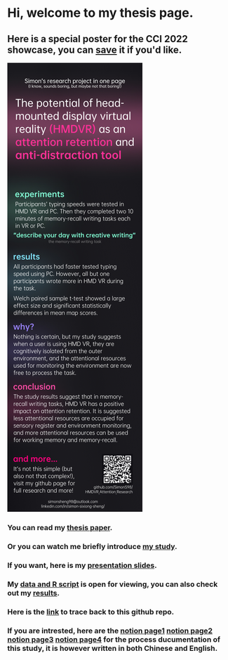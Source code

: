 
# Hi, welcome to my thesis page. 
## Here is a special poster for the CCI 2022 showcase, you can [save](https://raw.githubusercontent.com/SimonS98/HMDVR_Attention_Research/main/Showcase_poster.jpg) it if you'd like.
![Onepageintro](https://github.com/SimonS98/HMDVR_Attention_Research/blob/main/Showcase_poster.jpg)
### You can read my [thesis paper](/Sixiong(Simon)Sheng_Thesis.pdf).

### Or you can watch me briefly introduce [my study](https://youtu.be/6-FEdMdbTy0).

### If you want, here is my [presentation slides](/SixiongSheng_Slides_Thesis.pdf).

### My [data and R script](/Data) is open for viewing, you can also check out my [results](/Data/Result).

### Here is the [link](https://github.com/SimonS98/HMDVR_Attention_Research) to trace back to this github repo.

### If you are intrested, here are the [notion page1](https://silken-echo-ca5.notion.site/Insights-06f3048f6ea0415490fd7f4971c959fc) [notion page2](https://silken-echo-ca5.notion.site/Potential-Experiment-764c2e9852d64346816f8a1043757dd9) [notion page3](https://silken-echo-ca5.notion.site/ce2858cae53c4528976a5cf2a70c721f?v=8b47fd98cfd84983906569bcdc33e0cf) [notion page4](https://silken-echo-ca5.notion.site/Logic-chain-2a73b103c4e146f98707b508dbe7935d) for the process ducumentation of this study, it is however written in both Chinese and English.

